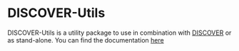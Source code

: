# DISCOVER-Utils

DISCOVER-Utils is a utility package to use in combination with [DISCOVER](https://github.com/hcmlab/discover) or as stand-alone.
You can find the documentation [here](http://hcmlab.github.io/discover-utils/docbuild/)
